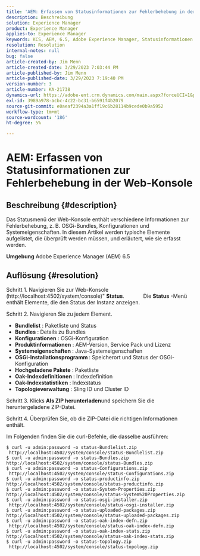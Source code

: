 ```yaml
---
title: 'AEM: Erfassen von Statusinformationen zur Fehlerbehebung in der Web-Konsole'
description: Beschreibung
solution: Experience Manager
product: Experience Manager
applies-to: Experience Manager
keywords: KCS, AEM, 6.5, Adobe Experience Manager, Statusinformationen erfassen, Fehlerbehebung, Web-Konsole, Anleitung
resolution: Resolution
internal-notes: null
bug: false
article-created-by: Jim Menn
article-created-date: 3/29/2023 7:03:44 PM
article-published-by: Jim Menn
article-published-date: 3/29/2023 7:19:40 PM
version-number: 3
article-number: KA-21738
dynamics-url: https://adobe-ent.crm.dynamics.com/main.aspx?forceUCI=1&pagetype=entityrecord&etn=knowledgearticle&id=13fb7368-64ce-ed11-b597-6045bd006793
exl-id: 3989a978-acbc-4c22-bc31-b6591f4b2079
source-git-commit: e0aeaf2394a3a1ff19c6b28114b9cede0b9a5952
workflow-type: tm+mt
source-wordcount: '186'
ht-degree: 5%

---
```


# AEM: Erfassen von Statusinformationen zur Fehlerbehebung in der Web-Konsole

## Beschreibung {#description}


Das Statusmenü der Web-Konsole enthält verschiedene Informationen zur Fehlerbehebung, z. B. OSGi-Bundles, Konfigurationen und Systemeigenschaften.
In diesem Artikel werden typische Elemente aufgelistet, die überprüft werden müssen, und erläutert, wie sie erfasst werden.

<b>Umgebung</b>
Adobe Experience Manager (AEM) 6.5


## Auflösung {#resolution}


Schritt 1. Navigieren Sie zur Web-Konsole (http://localhost:4502/system/console)&quot; <b>Status</b>.
            Die <b>Status</b> -Menü enthält Elemente, die den Status der Instanz anzeigen.

Schritt 2. Navigieren Sie zu jedem Element.

- <b>Bundlelist</b> : Paketliste und Status
- <b>Bundles</b> : Details zu Bundles
- <b>Konfigurationen</b> : OSGi-Konfiguration
- <b>Produktinformationen</b> : AEM-Version, Service Pack und Lizenz
- <b>Systemeigenschaften</b> : Java-Systemeigenschaften
- <b>OSGi-Installationsprogramm </b>: Speicherort und Status der OSGi-Konfiguration
- <b>Hochgeladene Pakete</b> : Paketliste
- <b>Oak-Indexdefinitionen</b> : Indexdefinition
- <b>Oak-Indexstatistiken</b> : Indexstatus
- <b>Topologieverwaltung</b> : Sling ID und Cluster ID


Schritt 3. Klicks <b>Als ZIP herunterladen</b>und speichern Sie die heruntergeladene ZIP-Datei.

Schritt 4. Überprüfen Sie, ob die ZIP-Datei die richtigen Informationen enthält.

Im Folgenden finden Sie die curl-Befehle, die dasselbe ausführen:


```
$ curl -u admin:password -o status-Bundlelist.zip        http://localhost:4502/system/console/status-Bundlelist.zip
$ curl -u admin:password -o status-Bundles.zip           http://localhost:4502/system/console/status-Bundles.zip
$ curl -u admin:password -o status-Configurations.zip    http://localhost:4502/system/console/status-Configurations.zip
$ curl -u admin:password -o status-productinfo.zip       http://localhost:4502/system/console/status-productinfo.zip
$ curl -u admin:password -o status-System-Properties.zip http://localhost:4502/system/console/status-System%20Properties.zip
$ curl -u admin:password -o status-osgi-installer.zip    http://localhost:4502/system/console/status-osgi-installer.zip
$ curl -u admin:password -o status-uploaded-packages.zip http://localhost:4502/system/console/status-uploaded-packages.zip
$ curl -u admin:password -o status-oak-index-defn.zip    http://localhost:4502/system/console/status-oak-index-defn.zip
$ curl -u admin:password -o status-oak-index-stats.zip   http://localhost:4502/system/console/status-oak-index-stats.zip
$ curl -u admin:password -o status-topology.zip          http://localhost:4502/system/console/status-topology.zip
```
